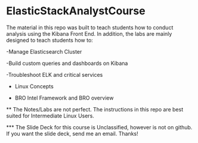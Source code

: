 # ElasticStackAnalystCourse
The material in this repo was built to teach students how to conduct analysis using the Kibana Front End. In addition, the labs are mainly designed to teach students how to:

-Manage Elasticsearch Cluster

-Build custom queries and dashboards on Kibana

-Troubleshoot ELK and critical services

- Linux Concepts

- BRO Intel Framework and BRO overview

** The Notes/Labs are not perfect. The instructions in this repo are best suited for Intermediate Linux Users.

*** The Slide Deck for this course is Unclassified, however is not on github. If you want the slide deck, send me an email. Thanks!

